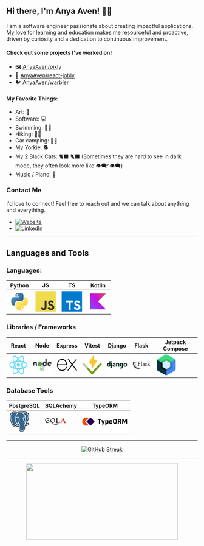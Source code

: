## Hi there, I'm Anya Aven! 👋😊
<div>
I am a software engineer passionate about creating impactful applications. My love for learning and education makes me resourceful and proactive, driven by curiosity and a dedication to continuous improvement.


#### Check out some projects I've worked on!
- 🖼️  [AnyaAven/pixly](https://github.com/AnyaAven/pixly)
- 💼 [AnyaAven/react-jobly](https://github.com/AnyaAven/react-jobly)
- 🐦 [AnyaAven/warbler](https://github.com/AnyaAven/warbler)

#### My Favorite Things: 
- Art: 🎨
- Software: 💻
- Swimming: 🏊‍♀️
- Hiking: 🥾🌲
- Car camping: 🚗🌲
- My Yorkie: 🐕
- My 2 Black Cats: 🐈‍⬛  🐈‍⬛ (Sometimes they are hard to see in dark mode, they often look more like 👁️‍🗨️^👁️‍🗨️)
- Music / Piano: 🎹

### Contact Me
I'd love to connect! Feel free to reach out and we can talk about anything and everything.
- [![Website](https://img.shields.io/badge/Website-%23000000?style=flat&logo=google-chrome&logoColor=white)](https://anyaaven.com)
- [![LinkedIn](https://img.shields.io/badge/LinkedIn-%23000000?style=flat&logo=linkedin&logoColor=white)](https://www.linkedin.com/in/anya-aven-6004b0132/)

---
## Languages and Tools 
<div>

### Languages:
| Python | JS | TS | Kotlin |
|----------|----------|----------|-----|
|  <img src="https://github.com/devicons/devicon/blob/master/icons/python/python-original.svg" title="Python"  alt="Python" width="55" height="55"/> | <img src="https://github.com/devicons/devicon/blob/master/icons/javascript/javascript-original.svg" title="JavaScript" alt="JavaScript" width="55" height="55"/> |  <img src="https://github.com/devicons/devicon/blob/master/icons/typescript/typescript-original.svg" title="TypeScript" alt="TypeScript" width="55" height="55"/>|  <img src="https://github.com/devicons/devicon/blob/master/icons/kotlin/kotlin-original.svg" title="Kotlin" alt="Kotlin" width="55" height="55"/> | 

### Libraries / Frameworks
| React | Node | Express | Vitest | Django | Flask | Jetpack Compose |
|----------|----------|----------|-----|-----|-----|-----|
<img src="https://github.com/devicons/devicon/blob/master/icons/react/react-original.svg" title="React" alt="React" width="55" height="55"/> | <img src="https://github.com/devicons/devicon/blob/master/icons/nodejs/nodejs-original-wordmark.svg" title="Node.js" alt="Node.js" width="55" height="55"/> | <img src="https://github.com/devicons/devicon/blob/master/icons/express/express-original.svg" title="Express" alt="Express" width="55" height="55"/> | <img src="https://github.com/devicons/devicon/blob/master/icons/vitest/vitest-original.svg" title="Vitest" alt="Vitest" width="55" height="55"/> | <img src="https://github.com/devicons/devicon/blob/master/icons/django/django-plain-wordmark.svg" title="Django" alt="Django" width="55" height="55"/> | <img src="https://github.com/devicons/devicon/blob/master/icons/flask/flask-original-wordmark.svg" title="Flask" alt="Flask" width="55" height="55"/> | <img src="https://github.com/devicons/devicon/blob/master/icons/jetpackcompose/jetpackcompose-original.svg" title="Jetpack Compose" alt="Jetpack Compose" width="55" height="55"/> |

### Database Tools
| PostgreSQL | SQLAchemy | TypeORM |
|----------|----------|----------|
<img src="https://github.com/devicons/devicon/blob/master/icons/postgresql/postgresql-original.svg" title="PostgreSQL" alt="PostgreSQL" width="55" height="55"/> | <img src="https://github.com/devicons/devicon/blob/master/icons/sqlalchemy/sqlalchemy-original.svg" title="SQLAlchemy" alt="SQLAlchemy" width="55" height="55"/> | <img src="https://github.com/typeorm/typeorm/raw/master/resources/logo_big.png" title="TypeORM" alt="TypeORM" width="119" height="55"/>

--- 
<p align="center">
  <a href="https://git.io/streak-stats"><img src="https://streak-stats.demolab.com?user=AnyaAven&theme=highcontrast&mode=weekly" alt="GitHub Streak" /></a>
</p>

--- 

<p align="center">
  <img width="400" height="200" src="https://github-readme-stats.vercel.app/api/top-langs/?username=AnyaAven&size_weight=0.0005&count_weight=0.3&layout=compact&theme=vision-friendly-dark">
</p>

<!-- TODO: Add snake game w/ GitHub Actions: https://github.com/Platane/snk--> 
